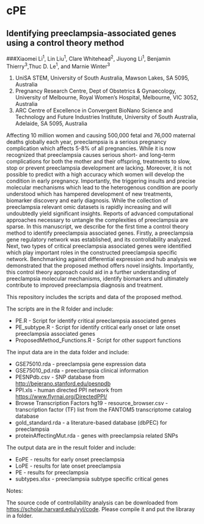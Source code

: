 # cPE
## Identifying preeclampsia-associated genes using a control theory method
###Xiaomei Li<sup>1</sup>, Lin Liu<sup>1</sup>, Clare Whitehead<sup>2</sup>, Jiuyong Li<sup>1</sup>, Benjamin
Thierry<sup>3</sup>,Thuc D. Le<sup>1</sup>, and Marnie Winter<sup>3</sup>

1. UniSA STEM, University of South Australia, Mawson Lakes, SA 5095, Australia
2. Pregnancy Research Centre, Dept of Obstetrics & Gynaecology, University of Melbourne, Royal Women’s Hospital, Melbourne, VIC
3052, Australia
3. ARC Centre of Excellence in Convergent BioNano Science and Technology and Future Industries Institute, University of South
Australia, Adelaide, SA 5095, Australia

Affecting 10 million women and causing 500,000 fetal and 76,000 maternal deaths globally each year, preeclampsia is a serious pregnancy complication which affects 5-8% of all pregnancies. While it is now recognized that preeclampsia causes serious short- and long-term complications for both the mother and their offspring, treatments to slow, stop or prevent preeclampsia development are lacking. Moreover, it is not possible to predict with a high accuracy which women will develop the condition in early pregnancy. Importantly, the triggering insults and precise molecular mechanisms which lead to the heterogenous condition are poorly understood which has hampered development of new treatments, biomarker discovery and early diagnosis. 
While the collection of preeclampsia relevant omic datasets is rapidly increasing and will undoubtedly yield significant insights. Reports of advanced computational approaches necessary to untangle the complexities of preeclampsia are sparse. In this manuscript, we describe for the first time a control theory method to identify preeclampsia associated genes. Firstly, a preeclampsia gene regulatory network was established, and its controllability analyzed. Next, two types of critical preeclampsia associated genes were identified which play important roles in the constructed preeclampsia specific network. Benchmarking against differential expression and hub analysis we demonstrated that the proposed method offers novel insights. Importantly, this control theory approach could aid in a further understanding of preeclampsia molecular mechanisms, identify biomarkers and ultimately contribute to improved preeclampsia diagnosis and treatment.

This repository includes the scripts and data of the proposed method. 

The scripts are in the R folder and include:

- PE.R - Script for identify critical preeclampsia associated genes
- PE_subtype.R - Script for identify critical early onset or late onset preeclampsia associated genes
- ProposedMethod_Functions.R - Script for other support functions

The input data are in the data folder and include:

- GSE75010.rda - preeclampsia gene expression data
- GSE75010_pd.rda - preeclampsia clinical information
- PESNPdb.csv - SNP database from http://bejerano.stanford.edu/pesnpdb
- PPI.xls - human directed PPI network from https://www.flyrnai.org/DirectedPPI/
- Browse Transcription Factors hg19 - resource_browser.csv - transcription factor (TF) list from the FANTOM5 transcriptome catalog database
- gold_standard.rda - a literature-based database (dbPEC) for preeclampsia
- proteinAffectingMut.rda - genes with preeclampsia related SNPs

The output data are in the result folder and include:
 - EoPE - results for early onset preeclampsia
 - LoPE - results for late onset preeclampsia
 - PE - results for preeclampsia
 - subtypes.xlsx - preeclampsia subtype specific critical genes
 
 Notes:
 
 The source code of controllability analysis can be downloaded from https://scholar.harvard.edu/yyl/code. Please compile it and put the libraray in a folder.


